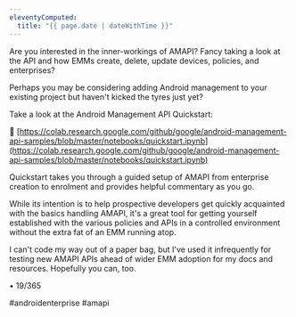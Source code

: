 ```yaml
---
eleventyComputed:
  title: "{{ page.date | dateWithTime }}"
---
```

Are you interested in the inner-workings of AMAPI? Fancy taking a look at the API and how EMMs create, delete, update devices, policies, and enterprises?

Perhaps you may be considering adding Android management to your existing project but haven't kicked the tyres just yet?

Take a look at the Android Management API Quickstart: 

🔗 [https://colab.research.google.com/github/google/android-management-api-samples/blob/master/notebooks/quickstart.ipynb](https://colab.research.google.com/github/google/android-management-api-samples/blob/master/notebooks/quickstart.ipynb)

Quickstart takes you through a guided setup of AMAPI from enterprise creation to enrolment and provides helpful commentary as you go. 

While its intention is to help prospective developers get quickly acquainted with the basics handling AMAPI, it's a great tool for getting yourself established with the various policies and APIs in a controlled environment without the extra fat of an EMM running atop. 

I can't code my way out of a paper bag, but I've used it infrequently for testing new AMAPI APIs ahead of wider EMM adoption for my docs and resources. Hopefully you can, too.

• 19/365

#androidenterprise #amapi